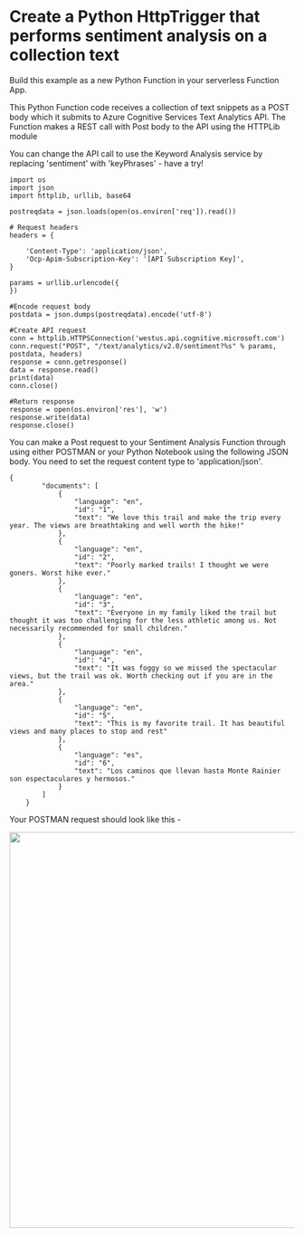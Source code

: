 # Create a Python HttpTrigger that performs sentiment analysis on a collection text

Build this example as a new Python Function in your serverless Function App.

This Python Function code receives a collection of text snippets as a POST body which it submits to Azure Cognitive Services Text Analytics API. The Function makes a REST call with Post body to the API using the HTTPLib module

You can change the API call to use the Keyword Analysis service by replacing 'sentiment' with 'keyPhrases' - have a try!

```
import os
import json
import httplib, urllib, base64

postreqdata = json.loads(open(os.environ['req']).read())

# Request headers
headers = {

    'Content-Type': 'application/json',
    'Ocp-Apim-Subscription-Key': '[API Subscription Key]',
}

params = urllib.urlencode({
})

#Encode request body
postdata = json.dumps(postreqdata).encode('utf-8')

#Create API request
conn = httplib.HTTPSConnection('westus.api.cognitive.microsoft.com')
conn.request("POST", "/text/analytics/v2.0/sentiment?%s" % params, postdata, headers)
response = conn.getresponse()
data = response.read()
print(data)
conn.close()

#Return response
response = open(os.environ['res'], 'w')
response.write(data)
response.close()
```

You can make a Post request to your Sentiment Analysis Function through using either POSTMAN or your Python Notebook using the following JSON body. You need to set the request content type to 'application/json'.

```
{
        "documents": [
            {
                "language": "en",
                "id": "1",
                "text": "We love this trail and make the trip every year. The views are breathtaking and well worth the hike!"
            },
            {
                "language": "en",
                "id": "2",
                "text": "Poorly marked trails! I thought we were goners. Worst hike ever."
            },
            {
                "language": "en",
                "id": "3",
                "text": "Everyone in my family liked the trail but thought it was too challenging for the less athletic among us. Not necessarily recommended for small children."
            },
            {
                "language": "en",
                "id": "4",
                "text": "It was foggy so we missed the spectacular views, but the trail was ok. Worth checking out if you are in the area."
            },                
            {
                "language": "en",
                "id": "5",
                "text": "This is my favorite trail. It has beautiful views and many places to stop and rest"
            },
            {
                "language": "es", 
                "id": "6", 
                "text": "Los caminos que llevan hasta Monte Rainier son espectaculares y hermosos."
            }
        ]
    }
```
Your POSTMAN request should look like this - 

 <img src="https://github.com/ben-houghton/azureforpython/blob/master/images/postmanrequest.PNG" width="700">
